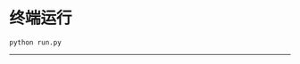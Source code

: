 # 终端运行

```shell
python run.py
```
******************************************************************************************************************************************************************************************************************************************************************************************************************************************************************************************************************************************************************************************************************************************************************************************************************************************************************************************************************************************************************************************************************************************************************************************************************************************************************************************************************